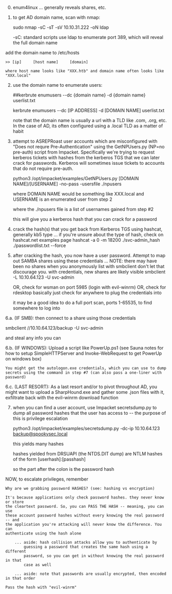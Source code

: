0. enum4linux
... generally reveals shares, etc.

1. to get AD domain name, scan with nmap:

	sudo nmap -sC -sT -sV 10.10.31.222 -oN ldap 

	-sC: standard scripts use ldap to enumerate port 389, which will reveal the full domain name

add the domain name to /etc/hosts 
	
	>> [ip] 	[host name] 	[domain]
	
	where host name looks like "XXX.htb" and domain name often looks like "XXX.local"


2. use the domain name to enumerate users:

	##kerbrute enumusers --dc {domain name} -d {domain name} userlist.txt

	kerbrute enumusers --dc [IP ADDRESS] -d [DOMAIN NAME] userlist.txt

	note that the domain name is usually a url with a TLD like .com, .org, etc. In the case of AD,
	its often configured using a .local TLD as a matter of habit 

3. attempt to ASREPRoast user accounts which are misconfigured with "Does not requre Pre-Authentication"
	using the GetNPUsers.py (NP=no pre-auth) script from Impacket. Specifically
	we're trying to request kerberos tickets with hashes from the kerberos TGS 
	that we can later crack for passwords. Kerberos will sometimes issue tickets
	to accounts that do not require pre-auth.

	python3 /opt/impacket/examples/GetNPUsers.py [DOMAIN NAME]/[USERNAME] -no-pass -usersfile ./npusers

	where DOMAIN NAME would be something like XXX.local and USERNAME is an enumerated user from step 2

	where the ./npusers file is a list of usernames gained from step #2

	this will give you a kerberos hash that you can crack for a password

4. crack the hash(s) that you get back from Kerberos TGS using hashcat, generally kb5 type
	... if you're unsure about the type of hash, check on hashcat.net examples page	
hashcat -a 0 -m 18200 ./svc-admin_hash ./passwordlist.txt --force


5. after cracking the hash, you now have a user password. Attempt to map out  SAMBA shares using these
	credentials
	... NOTE: there may have been no shares when you anonymously list with smbclient
		don't let that discourage you. with credentials, new shares are likely visible
smbclient -L 10.10.64.123 -U svc-admin 

	OR, check for wsman on port 5985 (login with evil-winrm)
	OR, check for rdesktop
	basically just check for anywhere to plug the credentials into
	
	it may be a good idea to do a full port scan, ports 1-65535, to find somewhere to log into

6.a. (IF SMB): then connect to a share using those credentials

smbclient //10.10.64.123/backup -U svc-admin

and steal any info you can

6.b. (IF WINDOWS): Upload a script like PowerUp.ps1 (see Sauna notes for how to setup SimpleHTTPServer and Invoke-WebRequest to get PowerUp on windows box)

	You might get the autologon.exe credentials, which you can use to dump secrets using the command in step #7 (can also pass a one-liner with password)

6.c. (LAST RESORT): As a last resort and/or to pivot throughout AD, you might want to upload a SharpHound.exe and gather some .json files with it, exfiltrate
	back with the evil-winrm download function 

7. when you can find a user account, use Impacket secretsdump.py to dump all password 
	hashes that the user has access to -- the purpose of this is privilege escalation

	python3 /opt/impacket/examples/secretsdump.py -dc-ip 10.10.64.123 backup@spookysec.local

	this yields many hashes

	hashes yielded from DRSUAPI (the NTDS.DIT dump) are NTLM hashes of the form
		[userhash]:[passhash]

	so the part after the colon is the password hash

NOW, to escalate privileges, remember

	Why are we grabbing password HASHES? (see: hashing vs encryption)

	It's because applications only check password hashes. they never know or store
	the cleartext password. So, you can PASS THE HASH -- meaning, you can use
	these account password hashes without every knowing the real password -- and
	the application you're attacking will never know the difference. You can
	authenticate using the hash alone

		... aside: hash collision attacks allow you to authenticate by 
			guessing a password that creates the same hash using a different 
			password, so you can get in without knowing the real password in that
			case as well
		
		... aside: note that passwords are usually encrypted, then encoded in that order 

	Pass the hash with "evil-winrm"

	


